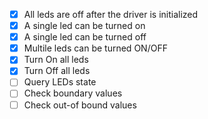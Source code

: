 - [x] All leds are off after the driver is initialized
- [x] A single led can be turned on
- [x] A single led can be turned off
- [x] Multile leds can be turned ON/OFF
- [x] Turn On all leds
- [x] Turn Off all leds
- [ ] Query LEDs state
- [ ] Check boundary values
- [ ] Check out-of bound values